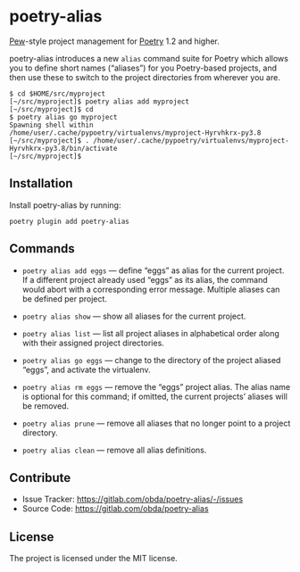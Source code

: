 poetry-alias
============

[Pew][]-style project management for [Poetry][] 1.2 and higher.

poetry-alias introduces a new `alias` command suite for Poetry which allows
you to define short names (“aliases”) for you Poetry-based projects, and then
use these to switch to the project directories from wherever you are.

    $ cd $HOME/src/myproject
    [~/src/myproject]$ poetry alias add myproject
    [~/src/myproject]$ cd
    $ poetry alias go myproject
    Spawning shell within /home/user/.cache/pypoetry/virtualenvs/myproject-Hyrvhkrx-py3.8
    [~/src/myproject]$ . /home/user/.cache/pypoetry/virtualenvs/myproject-Hyrvhkrx-py3.8/bin/activate
    [~/src/myproject]$

[Pew]: https://github.com/berdario/pew
[Poetry]: https://python-poetry.org/


Installation
------------

Install poetry-alias by running:

    poetry plugin add poetry-alias


Commands
--------

  * `poetry alias add eggs` — define “eggs” as alias for the current project.
    If a different project already used “eggs” as its alias, the command would
    abort with a corresponding error message.  Multiple aliases can be defined
    per project.

  * `poetry alias show` — show all aliases for the current project.

  * `poetry alias list` — list all project aliases in alphabetical order along
    with their assigned project directories.

  * `poetry alias go eggs` — change to the directory of the project aliased
    “eggs”, and activate the virtualenv.

  * `poetry alias rm eggs` — remove the “eggs” project alias.  The alias name
    is optional for this command; if omitted, the current projects’ aliases
    will be removed.

  * `poetry alias prune` — remove all aliases that no longer point to a
    project directory.

  * `poetry alias clean` — remove all alias definitions.


Contribute
----------

  * Issue Tracker: https://gitlab.com/obda/poetry-alias/-/issues
  * Source Code: https://gitlab.com/obda/poetry-alias


License
-------

The project is licensed under the MIT license.
